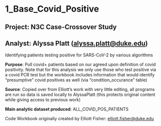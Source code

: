 # 1_Base_Covid_Positive
## Project: N3C Case-Crossover Study
## Analyst: Alyssa Platt (alyssa.platt@duke.edu)

Identifying patients testing positive for SARS-CoV-2 by various algorithms

**Purpose**:                          Pull covid+ patients based on our agreed upon definition of covid positivity. Note that for this analysis we only use those who test positive via a covid 
                                      PCR test but the workbook includes information that would identify “presumptive” covid positives as well (via “condition_occurance” table)

**Source**:                           Copied over from Elliott’s work with very little editing, all programs are run so data is saved locally to AlyssaPlatt (this protects original content 
                                      while giving access to previous work)

**Main analytic dataset produced**:   ALL_COVID_POS_PATIENTS

Code Workbook originally created by Elliott Fisher: elliott.fisher@duke.edu





